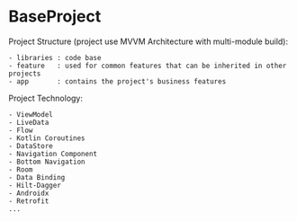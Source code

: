 # BaseProject

Project Structure (project use MVVM Architecture with multi-module build):

    - libraries : code base
    - feature   : used for common features that can be inherited in other projects
    - app       : contains the project's business features
    
Project Technology:

    - ViewModel
    - LiveData
    - Flow
    - Kotlin Coroutines
    - DataStore
    - Navigation Component
    - Bottom Navigation
    - Room
    - Data Binding
    - Hilt-Dagger
    - Androidx
    - Retrofit
    ...
    
    
